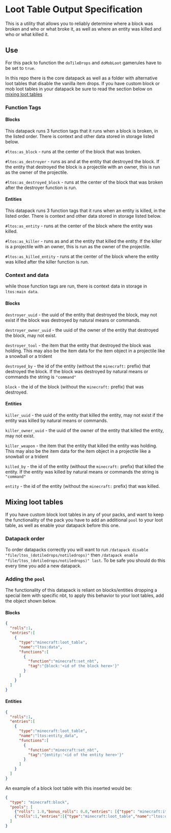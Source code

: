 # Loot Table Output Specification
 
This is a utility that allows you to reliably determine where a block was broken and who or what broke it, as well as where an entity was killed and who or what killed it. 

## Use
For this pack to function the `doTileDrops` and `doMobLoot` gamerules have to be set to `true`. 

In this repo there is the core datapack as well as a folder with alternative loot tables that disable the vanilla item drops. If you have custom block or mob loot tables in your datapack be sure to read the section below on [mixing loot tables](https://github.com/gibbsly/ltos#mixing-loot-tables)


### Function Tags
#### Blocks
This datapack runs 3 function tags that it runs when a block is broken, in the listed order. There is context and other data stored in storage listed below.

`#ltos:as_block` - runs at the center of the block that was broken.

`#ltos:as_destroyer` - runs as and at the entity that destroyed the block. If the entity that destroyed the block is a projectile with an owner, this is run as the owner of the projectile.

`#ltos:as_destroyed_block` - runs at the center of the block that was broken after the destroyer function is run.

#### Entities
This datapack runs 3 function tags that it runs when an entity is killed, in the listed order. There is context and other data stored in storage listed below.

`#ltos:as_entity` - runs at the center of the block where the entity was killed.

`#ltos:as_killer` - runs as and at the entity that killed the entity. If the killer is a projectile with an owner, this is run as the owner of the projectile.

`#ltos:as_killed_entity` - runs at the center of the block where the entity was killed after the killer function is run.


### Context and data
while those function tags are run, there is context data in storage in `ltos:main data`.
#### Blocks
`destroyer_uuid` - the uuid of the entity that destroyed the block, may not exist if the block was destroyed by natural means or commands.

`destroyer_owner_uuid` - the uuid of the owner of the entity that destroyed the block, may not exist.

`destroyer_tool` - the item that the entity that destroyed the block was holding. This may also be the item data for the item object in a projectile like a snowball or a trident

`destroyed_by` - the id of the entity (without the `minecraft:` prefix) that destroyed the block. If the block was destroyed by natural means or commands the string is `"command"`

`block` - the id of the block (without the `minecraft:` prefix) that was destroyed.

#### Entities
`killer_uuid` - the uuid of the entity that killed the entity, may not exist if the entity was killed by natural means or commands.

`killer_owner_uuid` - the uuid of the owner of the entity that killed the entity, may not exist.

`killer_weapon` - the item that the entity that killed the entity was holding. This may also be the item data for the item object in a projectile like a snowball or a trident

`killed_by` - the id of the entity (without the `minecraft:` prefix) that killed the entity. If the entity was killed by natural means or commands the string is `"command"`

`entity` - the id of the entity (without the `minecraft:` prefix) that was killed.


## Mixing loot tables
If you have custom block loot tables in any of your packs, and want to keep the functionality of the pack you have to add an additional `pool` to your loot table, as well as enable your datapack before this one.
### Datapack order
To order datapacks correctly you will want to run `/datapack disable "file/ltos_(dotiledrops/notiledrops)"` then `/datapack enable "file/ltos_(dotiledrops/notiledrops)" last`. To be safe you should do this every time you add a new datapack.
### Adding the `pool`
The functionality of this datapack is reliant on blocks/entities dropping a special item with specific nbt, to apply this behavior to your loot tables, add the object shown below.
#### Blocks
```json
{
  "rolls":1,
  "entries":[
    {
      "type":"minecraft:loot_table",
      "name":"ltos:data",
      "functions":[
        {
          "function":"minecraft:set_nbt",
          "tag":"{block:'<id of the block here>'}"
        }
      ]
    }
  ]
}
```
#### Entities
```json
{
  "rolls":1,
  "entries":[
    {
      "type":"minecraft:loot_table",
      "name":"ltos:entity_data",
      "functions":[
        {
          "function":"minecraft:set_nbt",
          "tag":"{entity:'<id of the entity here>'}"
        }
      ]
    }
  ]
}
```

 An example of a block loot table with this inserted would be: 
```json
{
  "type": "minecraft:block",
  "pools": [
    {"rolls": 1.0,"bonus_rolls": 0.0,"entries": [{"type": "minecraft:item","name": "minecraft:andesite"}],"conditions": [{"condition": "minecraft:survives_explosion"}]},
    {"rolls":1,"entries":[{"type":"minecraft:loot_table","name":"ltos:data","functions":[{"function":"minecraft:set_nbt","tag":"{block:\"andesite\"}"}]}]}
  ]
}
```
